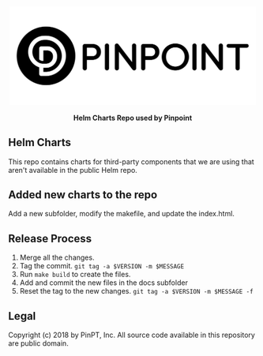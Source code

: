 <div align="center">
	<img width="500" src=".github/logo.svg" alt="pinpt-logo">
</div>

<p align="center" color="#6a737d">
	<strong>Helm Charts Repo used by Pinpoint</strong>
</p>

## Helm Charts

This repo contains charts for third-party components that we are using that aren't available in the public Helm repo.

## Added new charts to the repo

Add a new subfolder, modify the makefile, and update the index.html.

## Release Process

1. Merge all the changes.
2. Tag the commit. `git tag -a $VERSION -m $MESSAGE`
3. Run `make build` to create the files.
4. Add and commit the new files in the docs subfolder
5. Reset the tag to the new changes. `git tag -a $VERSION -m $MESSAGE -f`


## Legal

Copyright (c) 2018 by PinPT, Inc. All source code available in this repository are public domain.
